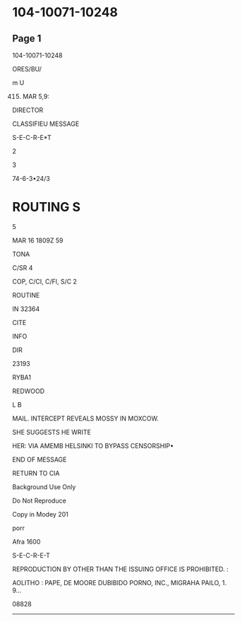 # 104-10071-10248

## Page 1

104-10071-10248

ORES/BU/

m U

415. MAR 5,9:

DIRECTOR

CLASSIFIEU MESSAGE

S-E-C-R-E*T

2

3

74-6-3•24/3

# ROUTING S

5

MAR 16 1809Z 59

TONA

C/SR 4

COP, C/CI, C/Fl, S/C 2

ROUTINE

IN 32364

CITE

INFO

DIR

23193

RYBA1

REDWOOD

L B

MAIL. INTERCEPT REVEALS MOSSY IN MOXCOW.

SHE SUGGESTS HE WRITE

HER: VIA AMEMB HELSINKI TO BYPASS CENSORSHIP•

END OF MESSAGE

RETURN TO CIA

Background Use Only

Do Not Reproduce

Copy in Modey 201

porr

Afra 1600

S-E-C-R-E-T

REPRODUCTION BY OTHER THAN THE ISSUING OFFICE IS PROHIBITED. :

AOLITHO : PAPE, DE MOORE DUBIBIDO PORNO, INC., MIGRAHA PAILO, 1. 9...

08828

---

